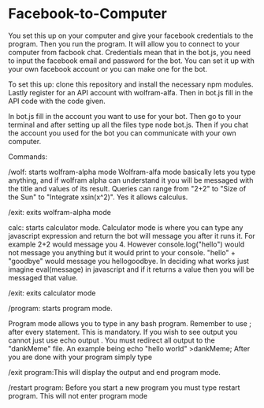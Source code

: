# Facebook-to-Computer
You set this up on your computer and give your facebook credentials to the program. Then you run the program. It will allow you to connect to your computer from facbook chat. Credentials mean that in the bot.js, you need to input the facebook email and password for the bot. You can set it up with your own facebook account or you can make one for the bot.

To set this up: clone this repository and install the necessary npm modules. Lastly register for an API account with wolfram-alfa. Then in bot.js fill in the API code with the code given.

In bot.js fill in the account you want to use for your bot. Then go to your terminal and after setting up all the files type node bot.js. Then if you chat the account you used for the bot you can communicate with your own computer.

Commands:


/wolf: starts wolfram-alpha mode
Wolfram-alfa mode basically lets you type anything, and if wolfram alpha can understand it you will be messaged with the title and values of its result. Queries can range from "2+2" to "Size of the Sun" to "Integrate xsin(x^2)". Yes it allows calculus.

/exit: exits wolfram-alpha mode

calc: starts calculator mode.
Calculator mode is where you can type any javascript expression and return the bot will message you after it runs it. For example 2+2 would message you 4. However console.log("hello") would not message you anything but it would print to your console. "hello" + "goodbye" would message you hellogoodbye. In deciding what works just imagine eval(message) in javascript and if it returns a value then you will be messaged that value.

/exit: exits calculator mode

/program: starts program mode. 

Program mode allows you to type in any bash program. Remember to use ; after every statement. This is mandatory. If you wish to see output you cannot just use echo output .  You must redirect all output to the "dankMeme" file. An example being echo "hello world" >dankMeme; After you are done with your program simply type

/exit program:This will display the output and end program mode.

/restart program: Before you start a new program you must type restart program. This will not enter program mode

